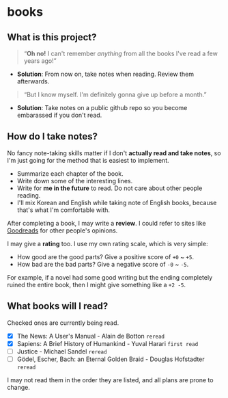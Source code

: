 # books

## What is this project?

> &ldquo;**Oh no!** I can't remember _anything_ from all the books I've read a few years ago!&rdquo;

- **Solution**: From now on, take notes when reading. Review them afterwards.

> &ldquo;But I know myself. I'm definitely gonna give up before a month.&rdquo;

- **Solution**: Take notes on a public github repo so you become embarassed if you don't read.

## How do I take notes?

No fancy note-taking skills matter if I don't **actually read and take notes**, so I'm just going for the method that is easiest to implement.

- Summarize each chapter of the book.
- Write down some of the interesting lines.
- Write for **me in the future** to read. Do not care about other people reading.
- I'll mix Korean and English while taking note of English books, because that's what I'm comfortable with.

After completing a book, I may write a **review**. I could refer to sites like [Goodreads](https://www.goodreads.com/) for other people's opinions.

I may give a **rating** too. I use my own rating scale, which is very simple:

- How good are the good parts? Give a positive score of `+0` ~ `+5`.
- How bad are the bad parts? Give a negative score of `-0` ~ `-5`.

For example, if a novel had some good writing but the ending completely ruined the entire book, then I might give something like a `+2 -5`.

## What books will I read?

Checked ones are currently being read.

- [x] The News: A User's Manual - Alain de Botton `reread`
- [x] Sapiens: A Brief History of Humankind - Yuval Harari `first read`
- [ ] Justice - Michael Sandel `reread`
- [ ] Gödel, Escher, Bach: an Eternal Golden Braid - Douglas Hofstadter `reread`

I may not read them in the order they are listed, and all plans are prone to change.
